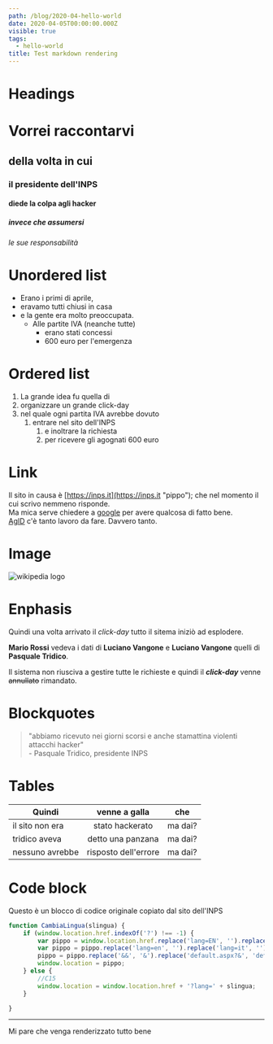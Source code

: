 ```yaml
---
path: /blog/2020-04-hello-world
date: 2020-04-05T00:00:00.000Z
visible: true
tags:
  - hello-world
title: Test markdown rendering
---
```

# Headings

# Vorrei raccontarvi

## della volta in cui

### il presidente dell'INPS

#### diede la colpa agli hacker

##### invece che assumersi

###### le sue responsabilità

# Unordered list

* Erano i primi di aprile,
* eravamo tutti chiusi in casa
* e la gente era molto preoccupata.
    * Alle partite IVA (neanche tutte)
        * erano stati concessi
        * 600 euro per l'emergenza

# Ordered list

1. La grande idea fu quella di
2. organizzare un grande click-day
3. nel quale ogni partita IVA avrebbe dovuto
    1. entrare nel sito dell'INPS
        1. e inoltrare la richiesta
        2. per ricevere gli agognati 600 euro

# Link

Il sito in causa è [https://inps.it](https://inps.it "pippo"); che nel momento il cui scrivo nemmeno risponde.  
Ma mica serve chiedere a [google] per avere qualcosa di fatto bene.  
[AgID][1] c'è tanto lavoro da fare. Davvero tanto.

[1]: https://agid.gov.it
[google]: https://www.wired.com/story/google-coronavirus-site-testing-trump-pence/  "spoiler alert: le società di consulenza si basano su neolaureati sfruttati"

# Image

<div class="flex justify-center max-w-3xl">
  <img class="object-contain" src="/img/diamo-la-colpa-ai-runner.png" title="Wikipedia logo is lit" alt="wikipedia logo">
</div>

# Enphasis

Quindi una volta arrivato il *click-day* tutto il sitema iniziò ad esplodere.

**Mario Rossi** vedeva i dati di **Luciano Vangone** e __Luciano Vangone__ quelli di __Pasquale Tridico__.

Il sistema non riusciva a gestire tutte le richieste e quindi il ***click-day*** venne ~~annullato~~  rimandato.

# Blockquotes

> "abbiamo ricevuto nei giorni scorsi e anche stamattina violenti attacchi hacker"  
> \- Pasquale Tridico, presidente INPS

# Tables

| Quindi          | venne a galla         | che     |
| --------------- |:---------------------:|:-------:|
| il sito non era | stato hackerato       | ma dai? |
| tridico aveva   | detto una panzana     | ma dai? |
| nessuno avrebbe | risposto dell'errore  | ma dai? |

# Code block

Questo è un blocco di codice originale copiato dal sito dell'INPS

```javascript
function CambiaLingua(slingua) {
    if (window.location.href.indexOf('?') !== -1) {
        var pippo = window.location.href.replace('lang=EN', '').replace('lang=IT', '').replace('lang=ES', '').replace('lang=FR', '').replace('lang=DE', '');
        var pippo = pippo.replace('lang=en', '').replace('lang=it', '').replace('lang=es', '').replace('lang=fr', '').replace('lang=de', '') + '&lang=' + slingua;
        pippo = pippo.replace('&&', '&').replace('default.aspx?&', 'default.aspx?');
        window.location = pippo;
    } else {
        //C15
        window.location = window.location.href + '?lang=' + slingua;
    }

}

```

---

<div class="py-8">
  <p>Mi pare che venga renderizzato tutto bene</p>
</div>
